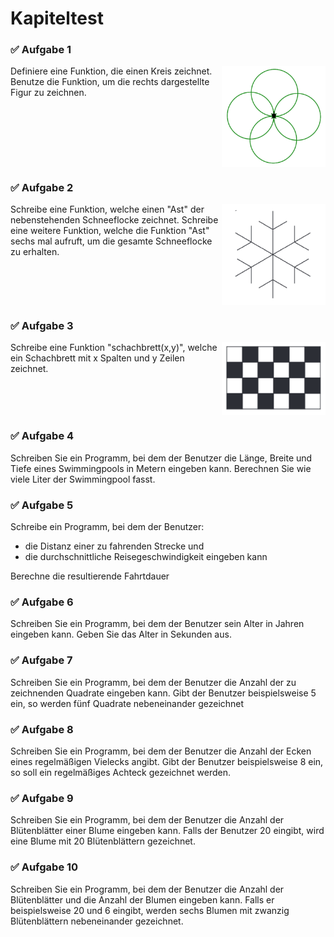 # Kapiteltest


### ✅ Aufgabe 1
<img style="float: right; width:33%" src="./images/circles3.png">
Definiere eine Funktion, die einen Kreis zeichnet. Benutze
die Funktion, um die rechts dargestellte Figur zu zeichnen.
<div style="clear:both;"></div>


### ✅ Aufgabe 2
<img style="float: right; width:33%" src="./images/snowflake.png">
Schreibe eine Funktion, welche einen "Ast" der
nebenstehenden Schneeflocke zeichnet.
Schreibe eine weitere Funktion, welche die Funktion
"Ast" sechs mal aufruft, um die gesamte Schneeflocke
zu erhalten.
<div style="clear:both;"></div>

### ✅ Aufgabe 3

<img style="float: right; width:33%" src="./images/schachbrett.png">
Schreibe eine Funktion "schachbrett(x,y)", welche ein Schachbrett 
mit x Spalten und y Zeilen zeichnet.
<div style="clear:both;"></div>	

### ✅ Aufgabe 4	
Schreiben Sie ein Programm, bei dem der Benutzer die Länge,
Breite und Tiefe eines Swimmingpools in Metern
eingeben kann. Berechnen Sie wie viele Liter der Swimmingpool fasst.


### ✅ Aufgabe 5	
Schreibe ein Programm, bei dem der Benutzer:

+ die Distanz einer zu fahrenden Strecke und
+ die durchschnittliche Reisegeschwindigkeit eingeben kann

Berechne die resultierende Fahrtdauer

### ✅ Aufgabe 6	
Schreiben Sie ein Programm, bei dem der Benutzer sein Alter
in Jahren eingeben kann. Geben Sie das Alter in Sekunden aus.

### ✅ Aufgabe 7	
Schreiben Sie ein Programm, bei dem der Benutzer die Anzahl
der zu zeichnenden Quadrate eingeben kann.
Gibt der Benutzer beispielsweise 5 ein,
so werden fünf Quadrate nebeneinander gezeichnet

### ✅ Aufgabe 8
Schreiben Sie ein Programm, bei dem der Benutzer die Anzahl der
Ecken eines regelmäßigen Vielecks angibt. Gibt
der Benutzer beispielsweise 8 ein, so soll ein regelmäßiges Achteck gezeichnet werden.

### ✅ Aufgabe 9
Schreiben Sie ein Programm, bei dem der Benutzer die Anzahl der
Blütenblätter einer Blume eingeben kann. Falls
der Benutzer 20 eingibt, wird eine Blume mit 20 Blütenblättern gezeichnet.

### ✅ Aufgabe 10
Schreiben Sie ein Programm, bei dem der Benutzer die Anzahl
der Blütenblätter und die Anzahl der Blumen eingeben kann.
Falls er beispielsweise 20 und 6 eingibt, werden sechs Blumen mit zwanzig Blütenblättern
nebeneinander gezeichnet.






